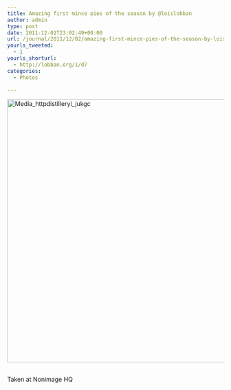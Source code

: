 ```yaml
---
title: Amazing first mince pies of the season by @loislobban
author: admin
type: post
date: 2011-12-01T23:02:49+00:00
url: /journal/2011/12/02/amazing-first-mince-pies-of-the-season-by-loislobban/
yourls_tweeted:
  - 1
yourls_shorturl:
  - http://lobban.org/i/d7
categories:
  - Photos

---
```

<div class='posterous_autopost'>
  <a href="http://instagr.am/p/W1T66/"></p> 
  
  <div class='p_embed p_image_embed'>
    <a href="http://getfile0.posterous.com/getfile/files.posterous.com/nonimage/wtozgvqmwkpmCjpkjzIFmreifBrqEDDzqdkkwEvDmhakxkodyAgAscqFInnt/media_httpdistilleryi_JukgC.jpg.scaled1000.jpg"><img alt="Media_httpdistilleryi_jukgc" height="612" src="http://getfile0.posterous.com/getfile/files.posterous.com/nonimage/wtozgvqmwkpmCjpkjzIFmreifBrqEDDzqdkkwEvDmhakxkodyAgAscqFInnt/media_httpdistilleryi_JukgC.jpg.scaled1000.jpg" width="612" /></a>
  </div>
  
  <p>
    </a><br />Taken at Nonimage HQ</div>